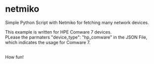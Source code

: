 # netmiko
Simple Python Script with Netmiko for fetching many network devices. 

This example is written for HPE Comware 7 devices.<br> 
PLease the parmaters "device_type": "hp_comware" in the JSON File,<br> 
which indicates the usage for Comware 7.<br><br>

How fun!

